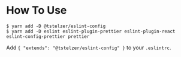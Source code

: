# How To Use

``` shell
$ yarn add -D @tstelzer/eslint-config
$ yarn add -D eslint eslint-plugin-prettier eslint-plugin-react eslint-config-prettier prettier
```

Add `{ "extends": "@tstelzer/eslint-config" }` to your `.eslintrc`.
